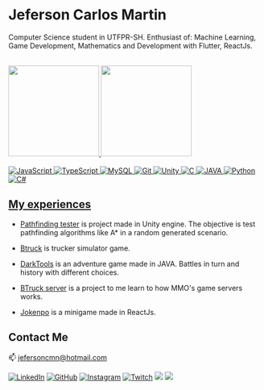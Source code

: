 # Jeferson Carlos Martin

Computer Science student in UTFPR-SH. 
Enthusiast of: Machine Learning, Game Development, Mathematics and Development with Flutter, ReactJs.

<br>

<div style="display: inline_block">
  <a href="https://github.com/jefersoncmn">
  <img height="180em" src="https://github-readme-stats.vercel.app/api?username=Jefersoncmn&show_icons=true&hide=issues,stars&theme=dracula"/>
  <img height="180em" src="https://github-readme-stats.vercel.app/api/top-langs/?username=Jefersoncmn&theme=dracula&layout=compact&langs_count=10"/>
</div>

<br/>
<div style="display: inline_block">

  <img alt="JavaScript" src="https://img.shields.io/badge/JavaScript-FFDC0B?style=for-the-badge&logo=javascript&logoColor=000&labelColor=FFDC0B" />

  <img alt="TypeScript" src="https://img.shields.io/badge/TypeScript-3276E6?style=for-the-badge&logo=typescript&logoColor=white&labelColor=3276E6" />

  <img alt="MySQL" src="https://img.shields.io/badge/mysql-000000?&style=for-the-badge&logo=mysql&logoColor=white"/>

  <img alt="Git" src="https://img.shields.io/badge/git%20-%23F05033.svg?&style=for-the-badge&logo=git&logoColor=white"/>
  
  <img alt="Unity" src="https://img.shields.io/badge/-Unity-663399?logo=Unity&style=for-the-badge"/>
  
  <img alt="C" src="https://img.shields.io/badge/-C-87CEFA?logo=C&style=for-the-badge&logoColor=black"/>
  
  <img alt="JAVA" src="https://img.shields.io/badge/-JAVA-696969?logo=JAVA&style=for-the-badge&logoColor=white"/>
  
  <img alt="Python" src="https://img.shields.io/badge/-Python-FFF8DC?logo=python&style=for-the-badge"/>

  <img alt="C#" src="https://img.shields.io/badge/-csharp-000000?logo=csharp&style=for-the-badge&&logoColor=white"/>
</div>

  ## My experiences

- [Pathfinding tester](https://github.com/jefersoncmn/fsiWork1) is project made in Unity engine. The objective is test pathfinding algorithms like A* in a random generated scenario.
  
- [Btruck](https://github.com/jefersoncmn/Btruck) is trucker simulator game.

- [DarkTools](https://github.com/rafaelomodei/darktools) is an adventure game made in JAVA. Battles in turn and history with different choices.
  
- [BTruck server](https://github.com/jefersoncmn/BtruckServer) is a project to me learn to how MMO's game servers works.

- [Jokenpo](https://github.com/jefersoncmn/Jokenpo) is a minigame made in ReactJs.
  
## Contact Me

:mailbox: [jefersoncmn@hotmail.com](jefersoncmn@hotmail.com)

<div align="justify">

[<img alt="LinkedIn" src="https://img.shields.io/badge/LinkedIn-0077B5?style=for-the-badge&logo=linkedin&logoColor=white"/>](https://www.linkedin.com/in/jefcmn/)
[<img alt="GitHub" src="https://img.shields.io/badge/GitHub-100000?style=for-the-badge&logo=github&logoColor=white"/>](https://github.com/jefersoncmn)
[<img alt="Instagram" src="https://img.shields.io/badge/Instagram-E4405F?style=for-the-badge&logo=instagram&logoColor=white"/>](https://www.instagram.com/jefersoncmn/)
[<img alt="Twitch" src="https://img.shields.io/badge/Twitch-9146FF?style=for-the-badge&logo=twitch&logoColor=white"/>](https://www.twitch.tv/jefcmn)
[<img src="https://img.shields.io/badge/YouTube-FF0000?style=for-the-badge&logo=youtube&logoColor=white"/>](https://www.youtube.com/channel/UCa_rv4hq2RvkDMWHok4hcmw)
[<img src="https://img.shields.io/badge/-Gmail-%23333?style=for-the-badge&logo=gmail&logoColor=white"/>](mailto:jefersoncmnn@gmail.com)
